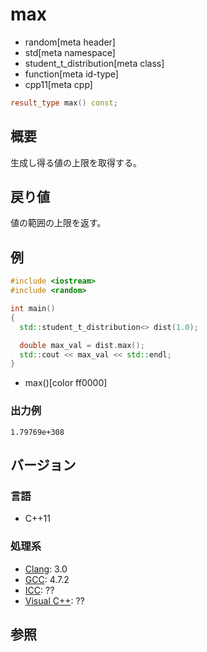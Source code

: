 # max
* random[meta header]
* std[meta namespace]
* student_t_distribution[meta class]
* function[meta id-type]
* cpp11[meta cpp]

```cpp
result_type max() const;
```

## 概要
生成し得る値の上限を取得する。


## 戻り値
値の範囲の上限を返す。


## 例
```cpp example
#include <iostream>
#include <random>

int main()
{
  std::student_t_distribution<> dist(1.0);

  double max_val = dist.max();
  std::cout << max_val << std::endl;
}
```
* max()[color ff0000]

### 出力例
```
1.79769e+308
```

## バージョン
### 言語
- C++11

### 処理系
- [Clang](/implementation.md#clang): 3.0
- [GCC](/implementation.md#gcc): 4.7.2
- [ICC](/implementation.md#icc): ??
- [Visual C++](/implementation.md#visual_cpp): ??


## 参照


